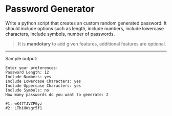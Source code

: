 # Password Generator

Write a python script that creates an custom random generated password. It should include options such as length, include numbers, include lowercase characters, include symbols, number of passwords. 

> It is **mandotary** to add given features, additional features are optional.
---
Sample output:

	Enter your preferences:
	Password Length: 12
	Include Numbers: yes
	Include Lowercase Characters: yes
	Include Uppercase Characters: yes
	Include Symbols: no
	How many passwords do you want to generate: 2

	#1: wK47TJVZPGyz
	#2: LThiHWsgr5f1